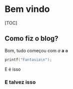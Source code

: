 <!--date:"2025/07/29"title:"Como fiz o blog?"description:"Detalhos sobre como fiz o blog. Este post inclui também alguns detalhes técnicos sobre sua implementação."-->
# Bem vindo

[TOC]

## Como fiz o blog?

Bom, tudo começou com
*a* **a** ~~a~~

```c
printf("Fantasia\n");
```

E é isso

### E talvez isso
